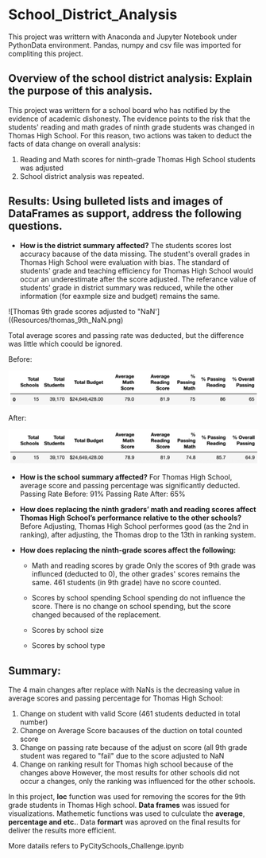 # School_District_Analysis
This project was writtern with Anaconda and Jupyter Notebook under PythonData environment.  Pandas, numpy and csv file was imported for compliting this project.


## Overview of the school district analysis: Explain the purpose of this analysis.
This project was writtern for a school board who has notified by the evidence of academic dishonesty.  The evidence points to the risk that the students' reading and math grades of ninth grade students was changed in Thomas High School.  For this reason, two actions was taken to deduct the facts of data change on overall analysis:
  1. Reading and Math scores for ninth-grade Thomas High School students was adjusted
  2. School district analysis was repeated.


## Results: Using bulleted lists and images of DataFrames as support, address the following questions.

- **How is the district summary affected?**
The students scores lost accuracy bacause of the data missing.  The student's overall grades in Thomas High School were evaluation with bias. The standard of students' grade and teaching efficiency for Thomas High School would occur an underestimate after the score adjusted. The referance value of students' grade in district summary was reduced, while the other information (for eaxmple size and budget) remains the same.

![Thomas 9th grade scores adjusted to "NaN']((Resources/thomas_9th_NaN.png)

Total average scores and passing rate was deducted, but the difference was little which coould be ignored.

Before:

![1](Resources/1.png)

After:

![1_NaN](Resources/1_NaN.png)


- **How is the school summary affected?**
For Thomas High School, average score and passing percentage was significantly deducted.
Passing Rate Before: 91%
Passing Rate After: 65%

- **How does replacing the ninth graders’ math and reading scores affect Thomas High School’s performance relative to the other schools?**
Before Adjusting, Thomas High School performes good (as the 2nd in ranking), after adjusting, the Thomas drop to the 13th in ranking system.

- **How does replacing the ninth-grade scores affect the following:**

  * Math and reading scores by grade
  Only the scores of 9th grade was influnced (deducted to 0), the other grades' scores remains the same. 461 students (in 9th grade) have no score counted.
  
  * Scores by school spending
  School spending do not influence the score. There is no change on school spending, but the score changed becaused of the replacement.
  
  * Scores by school size
  * Scores by school type

## Summary: 
The 4 main changes after replace with NaNs is the decreasing value in average scores and passing percentage for Thomas High School:
  1. Change on student with valid Score (461 students deducted in total number)
  2. Change on Average Score bacauses of the duction on total counted score
  3. Change on passing rate because of the adjust on score (all 9th grade student was regared to "fail" due to the score adjusted to NaN
  4. Change on ranking result for Thomas high school because of the changes above
However, the most results for other schools did not occur a changes, only the ranking was influenced for the other schools.

In this project, **loc** function was used for removing the scores for the 9th grade students in Thomas High school.  **Data frames** was issued for visualizations. Mathemetic functions was used to culculate the **average**, **percentage and etc.**.  Data **formart** was aproved on the final results for deliver the results more efficient.

More datails refers to PyCitySchools_Challenge.ipynb 

